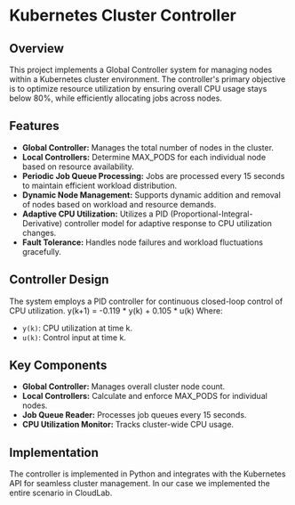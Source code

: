 # Kubernetes Cluster Controller

## Overview

This project implements a Global Controller system for managing nodes within a Kubernetes cluster environment. The controller's primary objective is to optimize resource utilization by ensuring overall CPU usage stays below 80%, while efficiently allocating jobs across nodes.

## Features

- **Global Controller:** Manages the total number of nodes in the cluster.
- **Local Controllers:** Determine MAX_PODS for each individual node based on resource availability.
- **Periodic Job Queue Processing:** Jobs are processed every 15 seconds to maintain efficient workload distribution.
- **Dynamic Node Management:** Supports dynamic addition and removal of nodes based on workload and resource demands.
- **Adaptive CPU Utilization:** Utilizes a PID (Proportional-Integral-Derivative) controller model for adaptive response to CPU utilization changes.
- **Fault Tolerance:** Handles node failures and workload fluctuations gracefully.

## Controller Design

The system employs a PID controller for continuous closed-loop control of CPU utilization. y(k+1) = -0.119 * y(k) + 0.105 * u(k)
Where:
- `y(k)`: CPU utilization at time k.
- `u(k)`: Control input at time k.

## Key Components

- **Global Controller:** Manages overall cluster node count.
- **Local Controllers:** Calculate and enforce MAX_PODS for individual nodes.
- **Job Queue Reader:** Processes job queues every 15 seconds.
- **CPU Utilization Monitor:** Tracks cluster-wide CPU usage.

## Implementation

The controller is implemented in Python and integrates with the Kubernetes API for seamless cluster management. In our case we implemented the entire scenario in CloudLab.


